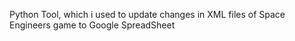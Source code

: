 Python Tool, which i used to update changes in XML files of Space Engineers game to Google SpreadSheet
